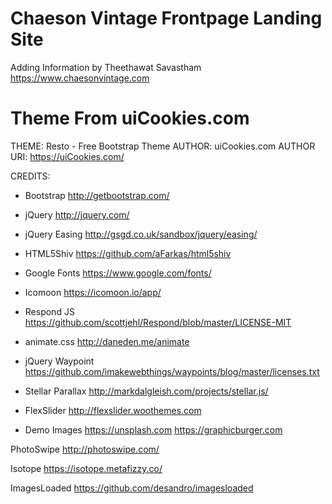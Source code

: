 # Chaeson Vintage Frontpage Landing Site

Adding Information by Theethawat Savastham
https://www.chaesonvintage.com

# Theme From uiCookies.com

THEME: Resto - Free Bootstrap Theme
AUTHOR: uiCookies.com
AUTHOR URI: https://uiCookies.com/

CREDITS:

- Bootstrap
  http://getbootstrap.com/

- jQuery
  http://jquery.com/

- jQuery Easing
  http://gsgd.co.uk/sandbox/jquery/easing/

- HTML5Shiv
  https://github.com/aFarkas/html5shiv

- Google Fonts
  https://www.google.com/fonts/

- Icomoon
  https://icomoon.io/app/

- Respond JS
  https://github.com/scottjehl/Respond/blob/master/LICENSE-MIT

- animate.css
  http://daneden.me/animate

- jQuery Waypoint
  https://github.com/imakewebthings/waypoints/blog/master/licenses.txt

- Stellar Parallax
  http://markdalgleish.com/projects/stellar.js/

- FlexSlider
  http://flexslider.woothemes.com

- Demo Images
  https://unsplash.com
  https://graphicburger.com

PhotoSwipe
http://photoswipe.com/

Isotope
https://isotope.metafizzy.co/

ImagesLoaded
https://github.com/desandro/imagesloaded

